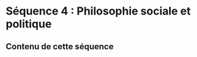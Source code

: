 # Séquence 4 : Philosophie sociale et politique

## Contenu de cette séquence

<script>subPages()</script>